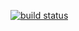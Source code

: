 [![build status](https://git.ifengidc.com/ci/projects/198/status.png?ref=redbag)](https://git.ifengidc.com/ci/projects/198?ref=redbag)
